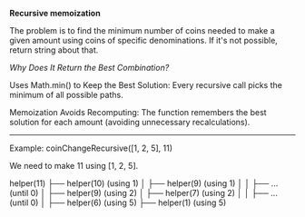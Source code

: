 **Recursive memoization**

The problem is to find the minimum number of coins needed to make a given amount using coins of specific denominations. If it's not possible, return string about that.

*Why Does It Return the Best Combination?*

Uses Math.min() to Keep the Best Solution:
Every recursive call picks the minimum of all possible paths.

Memoization Avoids Recomputing:
The function remembers the best solution for each amount (avoiding unnecessary recalculations).


---- ---- ---- ---- ----
Example: coinChangeRecursive([1, 2, 5], 11)

We need to make 11 using [1, 2, 5].

helper(11)
  ├── helper(10)  (using 1)
  │     ├── helper(9) (using 1)
  │     │     ├── ... (until 0)
  │
  ├── helper(9) (using 2)
  │     ├── helper(7) (using 2)
  │     │     ├── ... (until 0)
  │
  ├── helper(6) (using 5)
        ├── helper(1) (using 5)
